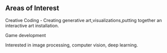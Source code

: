 ### 
**Areas of Interest**
------------------------------------------------------------------------
Creative Coding - Creating generative art,visualizations,putting together an interactive art installation.

Game development 

Interested in image processing, computer vision, deep learning.



<!--
**Nagashree-RH/Nagashree-RH** is a ✨ _special_ ✨ repository because its `README.md` (this file) appears on your GitHub profile.

Here are some ideas to get you started:

- 🔭 I’m currently working on ...
- 🌱 I’m currently learning ...
- 👯 I’m looking to collaborate on ...
- 🤔 I’m looking for help with ...
- 💬 Ask me about ...
- 📫 How to reach me: ...
- 😄 Pronouns: ...
- ⚡ Fun fact: ...
-->

